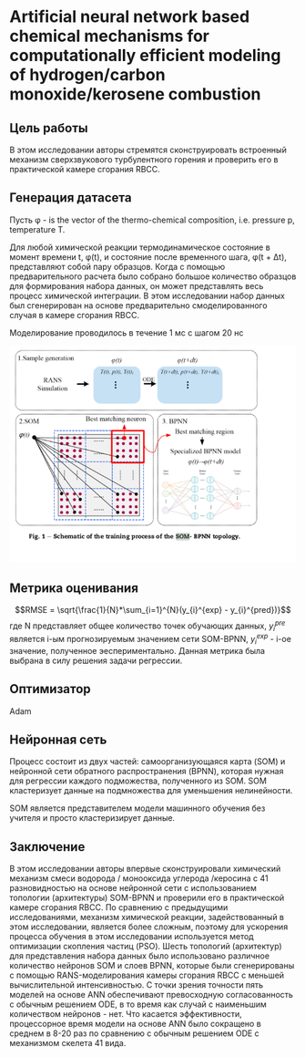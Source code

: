 # Artificial neural network based chemical mechanisms for computationally efficient modeling of hydrogen/carbon monoxide/kerosene combustion

## Цель работы
В этом исследовании авторы стремятся сконструировать
встроенный механизм сверхзвукового турбулентного горения и
проверить его в практической камере сгорания RBCC.

## Генерация датасета
Пусть &phi; - is the vector of the thermo-chemical composition, i.e.
pressure p, temperature T.

Для любой химической
реакции термодинамическое состояние в момент времени t, &phi;(t), и
состояние после временного шага, &phi;(t + &Delta;t), представляют собой пару образцов. Когда
с помощью предварительного расчета было собрано большое количество образцов
для формирования набора данных, он может представлять весь процесс
химической интеграции. В этом исследовании набор данных был сгенерирован
на основе предварительно смоделированного случая в камере сгорания RBCC.

Моделирование проводилось в течение 1 мс с шагом 20 нс

![Alt text](image.png)

## Метрика оценивания 
$$RMSE = \sqrt{\frac{1}{N}*\sum_{i=1}^{N}(y_{i}^{exp} - y_{i}^{pred})}$$
где N представляет общее количество точек обучающих данных,
$y_{i}^{pre}$ является i-ым прогнозируемым значением сети SOM-BPNN, $y_{i}^{exp}$ - i-ое значение, полученное эеспериментально. 
Данная метрика была выбрана в силу решения задачи регрессии.

## Оптимизатор
Adam

## Нейронная сеть

Процесс состоит из двух частей: самоорганизующаяся карта (SOM) и нейронной сети обратного распространения (BPNN), которая нужная для регрессии каждого подможества, полученного из SOM. SOM кластеризует данные на подмножества для уменьшения нелинейности.

SOM является представителем модели машинного обучения без учителя и просто кластеризирует данные.

## Заключение
В этом исследовании авторы впервые сконструировали
химический механизм смеси водорода / монооксида углерода
/керосина с 41 разновидностью на основе нейронной сети с использованием топологии (архитектуры) SOM-BPNN
и проверили его в практической камере сгорания RBCC.
По сравнению с предыдущими исследованиями,
механизм химической реакции, задействованный в этом исследовании, является более сложным, поэтому для
ускорения процесса обучения в этом исследовании используется метод оптимизации скопления частиц (PSO). Шесть топологий (архитектур) для представления набора данных было
использовано различное количество нейронов SOM и слоев BPNN, которые были сгенерированы с помощью
RANS-моделирования камеры сгорания RBCC с меньшей
вычислительной интенсивностью.
С точки зрения точности пять моделей на основе ANN обеспечивают
превосходную согласованность с обычным решением ODE, в то время как
случай с наименьшим количеством нейронов - нет. Что касается
эффективности, процессорное время модели на основе ANN было сокращено
в среднем в 8-20 раз по сравнению с обычным решением ODE
с механизмом скелета 41 вида.